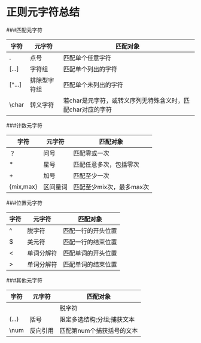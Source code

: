 正则元字符总结
==================

###匹配元字符

|字符      | 元字符         |匹配对象            |
|---------|----------------|------------------|
|.        |点号            | 匹配单个任意字符    |
|[...]    |字符组          | 匹配单个列出的字符  |
|[^...]   |排除型字符组     |匹配单个未列出的字符 |
|\char    |转义字符        |若char是元字符，或转义序列无特殊含义时，匹配char对应的字符 |

###计数元字符

|字符        | 元字符         |匹配对象            |
|---------|----------------|------------------|
|？       |问号             |匹配零或一次      |
|*        |星号            |匹配任意多次，包括零次  |
|+        |加号            |匹配至少一次 |
|{mix,max}|区间量词         |匹配至少mix次，最多max次 |

###位置元字符

|字符        | 元字符         |匹配对象            |
|---------|----------------|------------------|
|^       |脱字符            |匹配一行的开头位置   |
|$       |美元符            |匹配一行的结束位置  |
|\<      |单词分解符        |匹配单词的开头位置   |
|\>      |单词分解符        |匹配单词的结束位置   |

###其他元字符

|字符        | 元字符         |匹配对象            |
|---------|----------------|------------------|
||       |脱字符            |匹配任意分割的表达式  |
|(...)    |括号            |限定多选结构;分组;捕获文本 |
|\num     |反向引用        |匹配第num个捕获括号的文本   |

